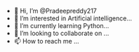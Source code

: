 - 👋 Hi, I’m @Pradeepreddy217
- 👀 I’m interested in Artificial intelligence...
- 🌱 I’m currently learning Python...
- 💞️ I’m looking to collaborate on ...
- 📫 How to reach me ...

<!---
Pradeepreddy217/Pradeepreddy217 is a ✨ special ✨ repository because its `README.md` (this file) appears on your GitHub profile.
You can click the Preview link to take a look at your changes.
--->
